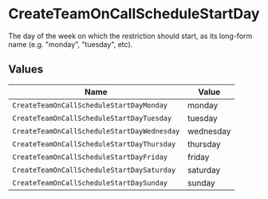 # CreateTeamOnCallScheduleStartDay

The day of the week on which the restriction should start, as its long-form name (e.g. "monday", "tuesday", etc).


## Values

| Name                                        | Value                                       |
| ------------------------------------------- | ------------------------------------------- |
| `CreateTeamOnCallScheduleStartDayMonday`    | monday                                      |
| `CreateTeamOnCallScheduleStartDayTuesday`   | tuesday                                     |
| `CreateTeamOnCallScheduleStartDayWednesday` | wednesday                                   |
| `CreateTeamOnCallScheduleStartDayThursday`  | thursday                                    |
| `CreateTeamOnCallScheduleStartDayFriday`    | friday                                      |
| `CreateTeamOnCallScheduleStartDaySaturday`  | saturday                                    |
| `CreateTeamOnCallScheduleStartDaySunday`    | sunday                                      |